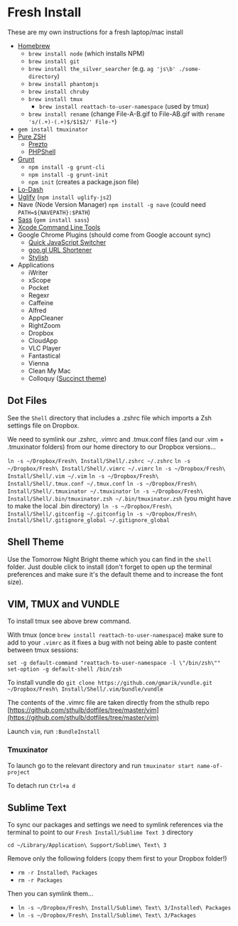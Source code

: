 # Fresh Install

These are my own instructions for a fresh laptop/mac install

- [Homebrew](http://mxcl.github.io/homebrew/)
	- `brew install node` (which installs NPM)
	- `brew install git`
	- `brew install the_silver_searcher` (e.g. `ag 'js\b' ./some-directory`)
	- `brew install phantomjs`
	- `brew install chruby`
	- `brew install tmux`
		- `brew install reattach-to-user-namespace` (used by tmux)
	- `brew install rename` (change File-A-B.gif to File-AB.gif with `rename 's/(.+)-(.+)$/$1$2/' File-*`)
- `gem install tmuxinator`
- [Pure ZSH](https://github.com/sindresorhus/pure)
	- [Prezto](https://github.com/sorin-ionescu/prezto)
	- [PHPShell](http://www.phpsh.org/)
- [Grunt](http://gruntjs.com/)
	- `npm install -g grunt-cli`
	- `npm install -g grunt-init`
	- `npm init` (creates a package.json file)
- [Lo-Dash](https://npmjs.org/package/lodash)
- [Uglify](https://npmjs.org/package/uglify-js2) (`npm install uglify-js2`)
- Nave (Node Version Manager) `npm install -g nave` (could need `PATH=${NAVEPATH}:$PATH`)
- [Sass](http://sass-lang.com/) (`gem install sass`)
- [Xcode Command Line Tools](http://connect.apple.com/)
- Google Chrome Plugins (should come from Google account sync)
	- [Quick JavaScript Switcher](https://t.co/ryLRETND)
	- [goo.gl URL Shortener](https://www.google.co.uk/url?sa=t&rct=j&q=&esrc=s&source=web&cd=2&cad=rja&ved=0CDcQFjAB&url=https%3A%2F%2Fchrome.google.com%2Fwebstore%2Fdetail%2Fgoogl-url-shortener%2Fiblijlcdoidgdpfknkckljiocdbnlagk%3Fhl%3Den&ei=tTDAUen3IImAOIOqgKgG&usg=AFQjCNEkUotK__kdeBXARBUc6WNTQ7rB3A&sig2=gTtTOryLRAYyLIiyL-84HQ&bvm=bv.47883778,d.ZWU)
	- [Stylish](https://www.google.co.uk/url?sa=t&rct=j&q=&esrc=s&source=web&cd=1&cad=rja&ved=0CC8QFjAA&url=https%3A%2F%2Fchrome.google.com%2Fwebstore%2Fdetail%2Fstylish%2Ffjnbnpbmkenffdnngjfgmeleoegfcffe%3Fhl%3Den&ei=BcAIUtODCIPQhAe4xIGwAg&usg=AFQjCNHqQ_jWum-eFNn9yAtVsdvLWn0fkw&bvm=bv.50500085,d.ZG4)
- Applications
	- iWriter
	- xScope
	- Pocket
	- Regexr
	- Caffeine
	- Alfred
	- AppCleaner
	- RightZoom
	- Dropbox
	- CloudApp
	- VLC Player
	- Fantastical
	- Vienna
	- Clean My Mac
	- Colloquy ([Succinct theme](https://github.com/JohnAlbin/succinct-for-colloquy))

## Dot Files

See the `Shell` directory that includes a .zshrc file which imports a Zsh settings file on Dropbox.

We need to symlink our .zshrc, .vimrc and .tmux.conf files (and our .vim + .tmuxinator folders) from our home directory to our Dropbox versions...

`ln -s ~/Dropbox/Fresh\ Install/Shell/.zshrc ~/.zshrc`
`ln -s ~/Dropbox/Fresh\ Install/Shell/.vimrc ~/.vimrc`
`ln -s ~/Dropbox/Fresh\ Install/Shell/.vim ~/.vim`
`ln -s ~/Dropbox/Fresh\ Install/Shell/.tmux.conf ~/.tmux.conf`
`ln -s ~/Dropbox/Fresh\ Install/Shell/.tmuxinator ~/.tmuxinator`
`ln -s ~/Dropbox/Fresh\ Install/Shell/.bin/tmuxinator.zsh ~/.bin/tmuxinator.zsh` (you might have to make the local .bin directory)
`ln -s ~/Dropbox/Fresh\ Install/Shell/.gitconfig ~/.gitconfig`
`ln -s ~/Dropbox/Fresh\ Install/Shell/.gitignore_global ~/.gitignore_global`

## Shell Theme

Use the Tomorrow Night Bright theme which you can find in the `shell` folder. Just double click to install (don't forget to open up the terminal preferences and make sure it's the default theme and to increase the font size).

## VIM, TMUX and VUNDLE

To install tmux see above brew command.

With tmux (once `brew install reattach-to-user-namespace`) make sure to add to your `.vimrc` as it fixes a bug with not being able to paste content between tmux sessions:
```
set -g default-command "reattach-to-user-namespace -l \"/bin/zsh\""
set-option -g default-shell /bin/zsh
```

To install vundle do `git clone https://github.com/gmarik/vundle.git ~/Dropbox/Fresh\ Install/Shell/.vim/bundle/vundle`

The contents of the .vimrc file are taken directly from the sthulb repo [https://github.com/sthulb/dotfiles/tree/master/vim](https://github.com/sthulb/dotfiles/tree/master/vim)

Launch `vim`, run `:BundleInstall`

### Tmuxinator

To launch go to the relevant directory and run `tmuxinator start name-of-project`

To detach run `Ctrl+a d`

## Sublime Text

To sync our packages and settings we need to symlink references via the terminal to point to our `Fresh Install/Sublime Text 3` directory

`cd ~/Library/Application\ Support/Sublime\ Text\ 3`

Remove only the following folders (copy them first to your Dropbox folder!)

- `rm -r Installed\ Packages`
- `rm -r Packages`

Then you can symlink them...

- `ln -s ~/Dropbox/Fresh\ Install/Sublime\ Text\ 3/Installed\ Packages`
- `ln -s ~/Dropbox/Fresh\ Install/Sublime\ Text\ 3/Packages`
